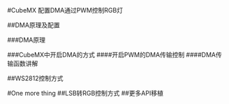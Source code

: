#CubeMX 配置DMA通过PWM控制RGB灯

##DMA原理及配置

###DMA原理

###CubeMX中开启DMA的方式
####开启PWM的DMA传输控制
####DMA传输函数讲解

##WS2812控制方式

#One more thing
##LSB转RGB控制方式
##更多API移植